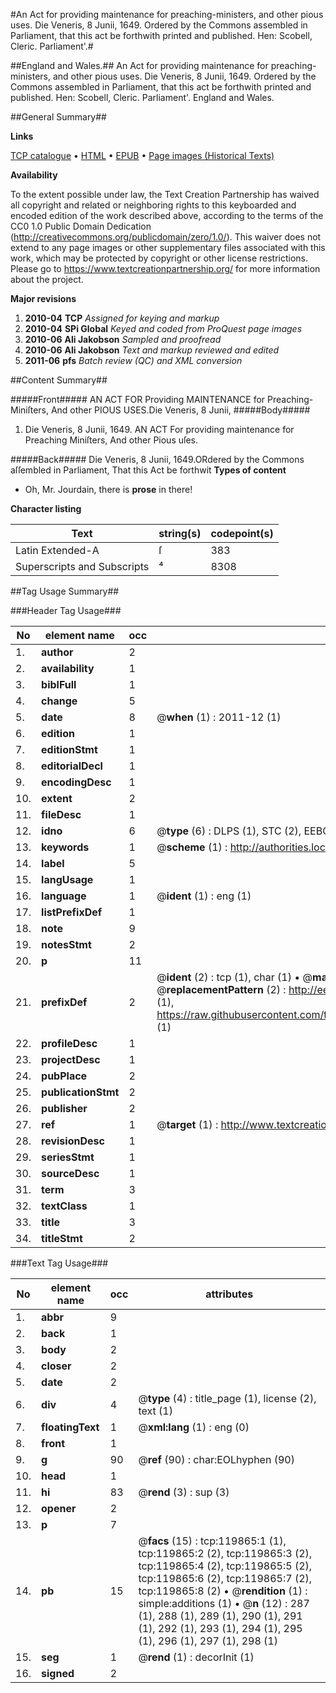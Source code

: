 #An Act for providing maintenance for preaching-ministers, and other pious uses. Die Veneris, 8 Junii, 1649. Ordered by the Commons assembled in Parliament, that this act be forthwith printed and published. Hen: Scobell, Cleric. Parliament'.#

##England and Wales.##
An Act for providing maintenance for preaching-ministers, and other pious uses. Die Veneris, 8 Junii, 1649. Ordered by the Commons assembled in Parliament, that this act be forthwith printed and published. Hen: Scobell, Cleric. Parliament'.
England and Wales.

##General Summary##

**Links**

[TCP catalogue](http://www.ota.ox.ac.uk/tcp/)  • 
[HTML](http://tei.it.ox.ac.uk/tcp/Texts-HTML/free/A74/A74314.html)  • 
[EPUB](http://tei.it.ox.ac.uk/tcp/Texts-EPUB/free/A74/A74314.epub) • 
[Page images (Historical Texts)](https://historicaltexts.jisc.ac.uk/eebo-99867549e)

**Availability**

To the extent possible under law, the Text Creation Partnership has waived all copyright and related or neighboring rights to this keyboarded and encoded edition of the work described above, according to the terms of the CC0 1.0 Public Domain Dedication (http://creativecommons.org/publicdomain/zero/1.0/). This waiver does not extend to any page images or other supplementary files associated with this work, which may be protected by copyright or other license restrictions. Please go to https://www.textcreationpartnership.org/ for more information about the project.

**Major revisions**

1. __2010-04__ __TCP__ *Assigned for keying and markup*
1. __2010-04__ __SPi Global__ *Keyed and coded from ProQuest page images*
1. __2010-06__ __Ali Jakobson__ *Sampled and proofread*
1. __2010-06__ __Ali Jakobson__ *Text and markup reviewed and edited*
1. __2011-06__ __pfs__ *Batch review (QC) and XML conversion*

##Content Summary##

#####Front#####
AN ACT FOR Providing MAINTENANCE for Preaching-Miniſters, And other PIOUS USES.Die Veneris, 8 Junii,
#####Body#####

1. Die Veneris, 8 Junii, 1649. AN ACT For providing maintenance for Preaching Miniſters, And other Pious uſes.

#####Back#####
Die Veneris, 8 Junii, 1649.ORdered by the Commons aſſembled in Parliament, That this Act be forthwit
**Types of content**

  * Oh, Mr. Jourdain, there is **prose** in there!

**Character listing**


|Text|string(s)|codepoint(s)|
|---|---|---|
|Latin Extended-A|ſ|383|
|Superscripts             and Subscripts|⁴|8308|

##Tag Usage Summary##

###Header Tag Usage###

|No|element name|occ|attributes|
|---|---|---|---|
|1.|__author__|2||
|2.|__availability__|1||
|3.|__biblFull__|1||
|4.|__change__|5||
|5.|__date__|8| @__when__ (1) : 2011-12 (1)|
|6.|__edition__|1||
|7.|__editionStmt__|1||
|8.|__editorialDecl__|1||
|9.|__encodingDesc__|1||
|10.|__extent__|2||
|11.|__fileDesc__|1||
|12.|__idno__|6| @__type__ (6) : DLPS (1), STC (2), EEBO-CITATION (1), PROQUEST (1), VID (1)|
|13.|__keywords__|1| @__scheme__ (1) : http://authorities.loc.gov/ (1)|
|14.|__label__|5||
|15.|__langUsage__|1||
|16.|__language__|1| @__ident__ (1) : eng (1)|
|17.|__listPrefixDef__|1||
|18.|__note__|9||
|19.|__notesStmt__|2||
|20.|__p__|11||
|21.|__prefixDef__|2| @__ident__ (2) : tcp (1), char (1)  •  @__matchPattern__ (2) : ([0-9\-]+):([0-9IVX]+) (1), (.+) (1)  •  @__replacementPattern__ (2) : http://eebo.chadwyck.com/downloadtiff?vid=$1&page=$2 (1), https://raw.githubusercontent.com/textcreationpartnership/Texts/master/tcpchars.xml#$1 (1)|
|22.|__profileDesc__|1||
|23.|__projectDesc__|1||
|24.|__pubPlace__|2||
|25.|__publicationStmt__|2||
|26.|__publisher__|2||
|27.|__ref__|1| @__target__ (1) : http://www.textcreationpartnership.org/docs/. (1)|
|28.|__revisionDesc__|1||
|29.|__seriesStmt__|1||
|30.|__sourceDesc__|1||
|31.|__term__|3||
|32.|__textClass__|1||
|33.|__title__|3||
|34.|__titleStmt__|2||


###Text Tag Usage###

|No|element name|occ|attributes|
|---|---|---|---|
|1.|__abbr__|9||
|2.|__back__|1||
|3.|__body__|2||
|4.|__closer__|2||
|5.|__date__|2||
|6.|__div__|4| @__type__ (4) : title_page (1), license (2), text (1)|
|7.|__floatingText__|1| @__xml:lang__ (1) : eng (0)|
|8.|__front__|1||
|9.|__g__|90| @__ref__ (90) : char:EOLhyphen (90)|
|10.|__head__|1||
|11.|__hi__|83| @__rend__ (3) : sup (3)|
|12.|__opener__|2||
|13.|__p__|7||
|14.|__pb__|15| @__facs__ (15) : tcp:119865:1 (1), tcp:119865:2 (2), tcp:119865:3 (2), tcp:119865:4 (2), tcp:119865:5 (2), tcp:119865:6 (2), tcp:119865:7 (2), tcp:119865:8 (2)  •  @__rendition__ (1) : simple:additions (1)  •  @__n__ (12) : 287 (1), 288 (1), 289 (1), 290 (1), 291 (1), 292 (1), 293 (1), 294 (1), 295 (1), 296 (1), 297 (1), 298 (1)|
|15.|__seg__|1| @__rend__ (1) : decorInit (1)|
|16.|__signed__|2||
